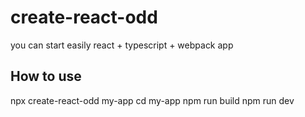 # create-react-odd
you can start easily react + typescript + webpack app

## How to use
npx create-react-odd my-app
cd my-app
npm run build
npm run dev

